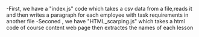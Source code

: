 -First, we have a "index.js" code which takes a csv data from a file,reads it and then writes a paragraph for each employee with task requirements in another file
-Seconed , we have "HTML_scarping.js" which takes a html code of course content web page then extractes the names of each lesson
